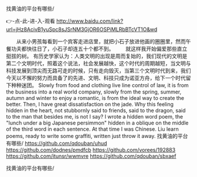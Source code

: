 
找黄油的平台有哪些/




👉-点-此-进-入-观看  http://www.baidu.com/link?url=jHz8AcivB1yuSpc8sJSrNM3GjOR6OSPiMLRbBTcVT1O&wd




　　从来小男孩每看到一个宾客走进店里，就把小石子放进他画的圈圈里，然而午餐功夫都快往日了，小石子却连五十个都不到。
　　就这样我开始偏爱那些直立挺拔的树。
有历史学家认为：人类文明的出现是周而复始的，我们现代的文明是第二个文明时代，照着这个说法，社会发展越快，这个时代的周期越短，当文明与科技发展到顶尖而无路可走的时候，只有走向毁灭，当第三个文明时代到来，我们今天以不懈的努力而具备了的先进、文明、科技只成为诺亚方舟，给下一个时代留下种种迷团。
Slowly from food and clothing live line control of law, it is from the business into a real world company, slowly from the spring, summer, autumn and winter to enjoy a romantic, is from the ideal way to create the better.
Then, I have great dissatisfaction on the jade.
Why this feeling hidden in the heart, not stubbornly said to friends, said to the dragon, said to the man that besides me, is not I say?
I wrote a hidden word poem, the "lunch under a big Japanese persimmon" hidden in a oblique on the middle of the third word in each sentence.
At that time I was Chinese. Liu learn poems, ready to write some graffiti, written just throw it away.
找黄油的平台有哪些/ https://github.com/qdouban/uhud
https://github.com/dodnes/pmdfcb
https://github.com/vorees/192883
https://github.com/itunsr/wwmvre
https://github.com/qdouban/sbxaef





找黄油的平台有哪些/
